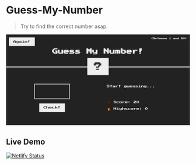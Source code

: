 # Guess-My-Number
> Try to find the correct number asap.

![preview.PNG](preview.PNG)

## Live Demo
[![Netlify Status](https://api.netlify.com/api/v1/badges/35d3183f-57ba-41f6-9379-83e7a9f8aec7/deploy-status)](https://dazzling-bartik-f9e0f8.netlify.app/)
